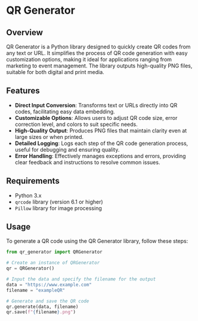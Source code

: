 # QR Generator
## Overview

QR Generator is a Python library designed to quickly create QR codes from any text or URL. It simplifies the process of QR code generation with easy customization options, making it ideal for applications ranging from marketing to event management. The library outputs high-quality PNG files, suitable for both digital and print media.

## Features

- **Direct Input Conversion**: Transforms text or URLs directly into QR codes, facilitating easy data embedding.
- **Customizable Options**: Allows users to adjust QR code size, error correction level, and colors to suit specific needs.
- **High-Quality Output**: Produces PNG files that maintain clarity even at large sizes or when printed.
- **Detailed Logging**: Logs each step of the QR code generation process, useful for debugging and ensuring quality.
- **Error Handling**: Effectively manages exceptions and errors, providing clear feedback and instructions to resolve common issues.

## Requirements

- Python 3.x
- `qrcode` library (version 6.1 or higher)
- `Pillow` library for image processing

## Usage

To generate a QR code using the QR Generator library, follow these steps:

```python
from qr_generator import QRGenerator

# Create an instance of QRGenerator
qr = QRGenerator()

# Input the data and specify the filename for the output
data = "https://www.example.com"
filename = "exampleQR"

# Generate and save the QR code
qr.generate(data, filename)
qr.save(f"{filename}.png")
